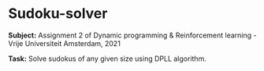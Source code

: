# Sudoku-solver

<b>Subject:</b> Assignment 2 of Dynamic programming &amp; Reinforcement learning - Vrije Universiteit Amsterdam, 2021

<b>Task:</b> Solve sudokus of any given size using DPLL algorithm.